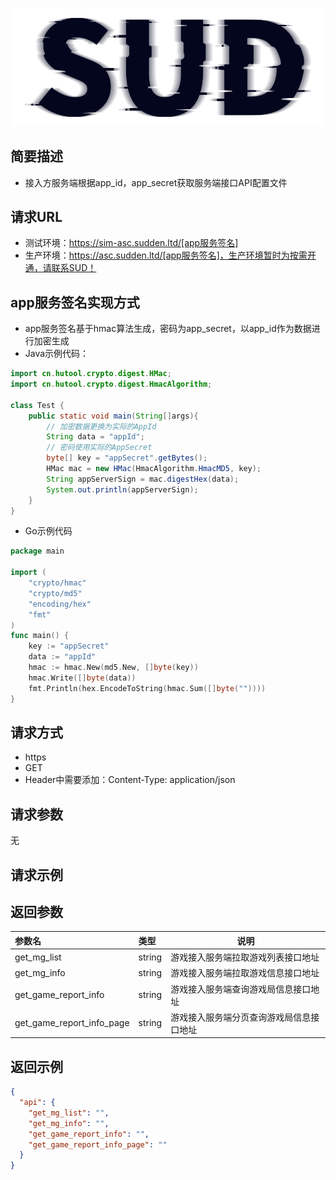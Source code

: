 #

![SUD](../../Resource/logo.png)

## 简要描述

- 接入方服务端根据app_id，app_secret获取服务端接口API配置文件

## 请求URL

- 测试环境：https://sim-asc.sudden.ltd/[app服务签名]
- 生产环境：https://asc.sudden.ltd/[app服务签名]，生产环境暂时为按需开通，请联系SUD！

## app服务签名实现方式
- app服务签名基于hmac算法生成，密码为app_secret，以app_id作为数据进行加密生成
- Java示例代码：
```java
import cn.hutool.crypto.digest.HMac;
import cn.hutool.crypto.digest.HmacAlgorithm;

class Test {
    public static void main(String[]args){
        // 加密数据更换为实际的AppId
        String data = "appId";
        // 密码使用实际的AppSecret
        byte[] key = "appSecret".getBytes();
        HMac mac = new HMac(HmacAlgorithm.HmacMD5, key);
        String appServerSign = mac.digestHex(data);
        System.out.println(appServerSign);
    }
}
```
- Go示例代码
```go
package main

import (
    "crypto/hmac"
    "crypto/md5"
    "encoding/hex"
    "fmt"
)
func main() {
    key := "appSecret"
    data := "appId"
    hmac := hmac.New(md5.New, []byte(key))
    hmac.Write([]byte(data))
    fmt.Println(hex.EncodeToString(hmac.Sum([]byte(""))))
}
```

## 请求方式
- https
- GET
- Header中需要添加：Content-Type: application/json

## 请求参数
无

## 请求示例


## 返回参数

| 参数名                       | 类型     | 说明                   |
|:--------------------------|:-------|----------------------|
| get_mg_list               | string | 游戏接入服务端拉取游戏列表接口地址    |
| get_mg_info               | string | 游戏接入服务端拉取游戏信息接口地址    |
| get_game_report_info      | string | 游戏接入服务端查询游戏局信息接口地址   |
| get_game_report_info_page | string | 游戏接入服务端分页查询游戏局信息接口地址 |

## 返回示例

```json
{
  "api": {
    "get_mg_list": "",
    "get_mg_info": "",
    "get_game_report_info": "",
    "get_game_report_info_page": ""
  }
}
```
